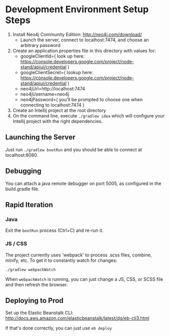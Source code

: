 # Development Environment Setup Steps

1. Install Neo4j Community Edition: http://neo4j.com/download/
    - Launch the server, connect to localhost:7474, and choose an arbitrary password
2. Create an application.properties file in this directory with values for:
    - googleClientId=( look up here: https://console.developers.google.com/project/node-stand/apiui/credential )
    - googleClientSecret=( lookup here: https://console.developers.google.com/project/node-stand/apiui/credential )
    - neo4jUrl=http://localhost:7474
    - neo4jUsername=neo4j
    - neo4jPassword=( you'll be prompted to choose one when connecting to localhost:7474 )
3. Create an Intellij project at the root directory
4. On the command line, execute `./gradlew idea` which will configure your Intellij project with the right dependencies.


## Launching the Server

Just run `./gradlew bootRun` and you should be able to connect at localhost:8080.

## Debugging

You can attach a java remote debugger on port 5005, as configured in the build.gradle file.

## Rapid Iteration

### Java

Exit the `bootRun` process (Ctrl+C) and re-run it.

### JS / CSS

The project currently uses 'webpack' to process .scss files, combine, minify, etc.
To get it to constantly watch for changes:

`./gradlew webpackWatch`

When `webpackWatch` is running, you can just change a JS, CSS, or SCSS file and then refresh the browser.

## Deploying to Prod

Set up the Elastic Beanstalk CLI: http://docs.aws.amazon.com/elasticbeanstalk/latest/dg/eb-cli3.html

If that's done correctly, you can just use `eb deploy`
